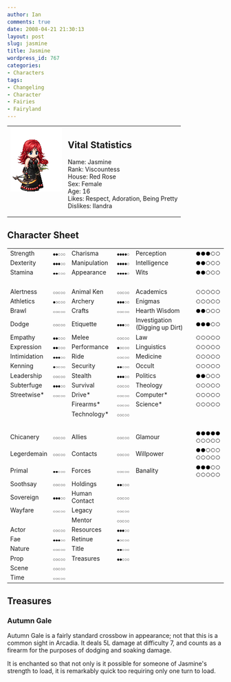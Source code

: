 ```yaml
---
author: Ian
comments: true
date: 2008-04-21 21:30:13
layout: post
slug: jasmine
title: Jasmine
wordpress_id: 767
categories:
- Characters
tags:
- Changeling
- Character
- Fairies
- Fairyland
---
```


<table border="0" cellspacing="10">
<tr>
<td valign="top"><img src="/characters/avatars/jasmine.png" /></td>
<td valign="top">
<h2>Vital Statistics</h2>
<p>Name: Jasmine<br />
Rank: Viscountess<br />
House: Red Rose<br />
Sex: Female<br />
Age: 16<br />
Likes: Respect, Adoration, Being Pretty<br />
Dislikes: Ilandra</p></td>
</tr>
</table>
<h2>Character Sheet</h2>
<table border="0" width="100%" cellspacing="2" cellpadding="4">
<tr>
<td>Strength</td>
<td><img src="/characters/dots/2.png" /></td>
<td>Charisma</td>
<td><img src="/characters/dots/4.png" /></td>
<td>Perception</td>
<td><img src="/characters/dots/3.png" /></td>
</tr>
<tr>
<td>Dexterity</td>
<td><img src="/characters/dots/3.png" /></td>
<td>Manipulation</td>
<td><img src="/characters/dots/4.png" /></td>
<td>Intelligence</td>
<td><img src="/characters/dots/2.png" /></td>
</tr>
<tr>
<td>Stamina</td>
<td><img src="/characters/dots/2.png" /></td>
<td>Appearance</td>
<td><img src="/characters/dots/4.png" /></td>
<td>Wits</td>
<td><img src="/characters/dots/2.png" /></td>
</tr>
<tr>
<td>&nbsp;</td>
</tr>
<tr>
<td>Alertness</td>
<td><img src="/characters/dots/0.png" /></td>
<td>Animal Ken</td>
<td><img src="/characters/dots/0.png" /></td>
<td>Academics</td>
<td><img src="/characters/dots/0.png" /></td>
</tr>
<tr>
<td>Athletics</td>
<td><img src="/characters/dots/1.png" /></td>
<td>Archery</td>
<td><img src="/characters/dots/3.png" /></td>
<td>Enigmas</td>
<td><img src="/characters/dots/0.png" /></td>
</tr>
<tr>
<td>Brawl</td>
<td><img src="/characters/dots/0.png" /></td>
<td>Crafts</td>
<td><img src="/characters/dots/0.png" /></td>
<td>Hearth Wisdom</td>
<td><img src="/characters/dots/2.png" /></td>
</tr>
<tr>
<td>Dodge</td>
<td><img src="/characters/dots/0.png" /></td>
<td>Etiquette</td>
<td><img src="/characters/dots/3.png" /></td>
<td>Investigation (Digging up Dirt)</td>
<td><img src="/characters/dots/3.png" /></td>
</tr>
<tr>
<td>Empathy</td>
<td><img src="/characters/dots/2.png" /></td>
<td>Melee</td>
<td><img src="/characters/dots/0.png" /></td>
<td>Law</td>
<td><img src="/characters/dots/0.png" /></td>
</tr>
<tr>
<td>Expression</td>
<td><img src="/characters/dots/2.png" /></td>
<td>Performance</td>
<td><img src="/characters/dots/1.png" /></td>
<td>Linguistics</td>
<td><img src="/characters/dots/0.png" /></td>
</tr>
<tr>
<td>Intimidation</td>
<td><img src="/characters/dots/3.png" /></td>
<td>Ride</td>
<td><img src="/characters/dots/0.png" /></td>
<td>Medicine</td>
<td><img src="/characters/dots/0.png" /></td>
</tr>
<tr>
<td>Kenning</td>
<td><img src="/characters/dots/1.png" /></td>
<td>Security</td>
<td><img src="/characters/dots/2.png" /></td>
<td>Occult</td>
<td><img src="/characters/dots/0.png" /></td>
</tr>
<tr>
<td>Leadership</td>
<td><img src="/characters/dots/0.png" /></td>
<td>Stealth</td>
<td><img src="/characters/dots/3.png" /></td>
<td>Politics</td>
<td><img src="/characters/dots/2.png" /></td>
</tr>
<tr>
<td>Subterfuge</td>
<td><img src="/characters/dots/3.png" /></td>
<td>Survival</td>
<td><img src="/characters/dots/0.png" /></td>
<td>Theology</td>
<td><img src="/characters/dots/0.png" /></td>
</tr>
<tr>
<td>Streetwise*</td>
<td><img src="/characters/dots/0.png" /></td>
<td>Drive*</td>
<td><img src="/characters/dots/0.png" /></td>
<td>Computer*</td>
<td><img src="/characters/dots/0.png" /></td>
</tr>
<tr>
<td></td>
<td></td>
<td>Firearms*</td>
<td><img src="/characters/dots/0.png" /></td>
<td>Science*</td>
<td><img src="/characters/dots/0.png" /></td>
</tr>
<tr>
<td></td>
<td></td>
<td>Technology*</td>
<td><img src="/characters/dots/0.png" /></td>
<td></td>
<td></td>
</tr>
<tr>
<td>&nbsp;</td>
</tr>
<tr>
<td>Chicanery</td>
<td><img src="/characters/dots/0.png" /></td>
<td>Allies</td>
<td><img src="/characters/dots/0.png" /></td>
<td>Glamour</td>
<td><img src="/characters/dots/5.png" /><img src="/characters/dots/0.png" /></td>
</tr>
<tr>
<td>Legerdemain</td>
<td><img src="/characters/dots/0.png" /></td>
<td>Contacts</td>
<td><img src="/characters/dots/0.png" /></td>
<td>Willpower</td>
<td><img src="/characters/dots/2.png" /><img src="/characters/dots/0.png" /></td>
</tr>
<tr>
<td>Primal</td>
<td><img src="/characters/dots/2.png" /></td>
<td>Forces</td>
<td><img src="/characters/dots/0.png" /></td>
<td>Banality</td>
<td><img src="/characters/dots/3.png" /><img src="/characters/dots/0.png" /></td>
</tr>
<tr>
<td>Soothsay</td>
<td><img src="/characters/dots/0.png" /></td>
<td>Holdings</td>
<td><img src="/characters/dots/2.png" /></td>
<td></td>
<td></td>
</tr>
<tr>
<td>Sovereign</td>
<td><img src="/characters/dots/3.png" /></td>
<td>Human Contact</td>
<td><img src="/characters/dots/0.png" /></td>
<td></td>
<td></td>
</tr>
<tr>
<td>Wayfare</td>
<td><img src="/characters/dots/0.png" /></td>
<td>Legacy</td>
<td><img src="/characters/dots/0.png" /></td>
<td></td>
<td></td>
</tr>
<tr>
<td></td>
<td></td>
<td>Mentor</td>
<td><img src="/characters/dots/0.png" /></td>
<td></td>
<td></td>
</tr>
<tr>
<td>Actor</td>
<td><img src="/characters/dots/0.png" /></td>
<td>Resources</td>
<td><img src="/characters/dots/3.png" /></td>
<td></td>
<td></td>
</tr>
<tr>
<td>Fae</td>
<td><img src="/characters/dots/3.png" /></td>
<td>Retinue</td>
<td><img src="/characters/dots/1.png" /></td>
<td></td>
<td></td>
</tr>
<tr>
<td>Nature</td>
<td><img src="/characters/dots/0.png" /></td>
<td>Title</td>
<td><img src="/characters/dots/2.png" /></td>
<td></td>
<td></td>
</tr>
<tr>
<td>Prop</td>
<td><img src="/characters/dots/0.png" /></td>
<td>Treasures</td>
<td><img src="/characters/dots/2.png" /></td>
<td></td>
<td></td>
</tr>
<tr>
<td>Scene</td>
<td><img src="/characters/dots/0.png" /></td>
<td></td>
<td></td>
<td></td>
<td></td>
</tr>
<tr>
<td>Time</td>
<td><img src="/characters/dots/0.png" /></td>
<td></td>
<td></td>
<td></td>
<td></td>
</tr>
</table>
<h2>Treasures</h2>
<h3>Autumn Gale</h3>
<p>Autumn Gale is a fairly standard crossbow in appearance; not that this is a common sight in Arcadia.  It deals 5L damage at difficulty 7, and counts as a firearm for the purposes of dodging and soaking damage.</p>
<p>It is enchanted so that not only is it possible for someone of Jasmine&#039;s strength to load, it is remarkably quick too requiring only one turn to load.</p>